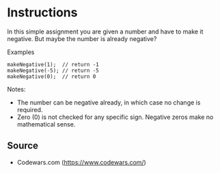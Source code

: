 # Instructions

In this simple assignment you are given a number and have to make it negative. But maybe the number is already negative?

Examples
```
makeNegative(1);  // return -1
makeNegative(-5); // return -5
makeNegative(0);  // return 0
```

Notes:
- The number can be negative already, in which case no change is required.
- Zero (0) is not checked for any specific sign. Negative zeros make no mathematical sense.

## Source
- Codewars.com (https://www.codewars.com/)